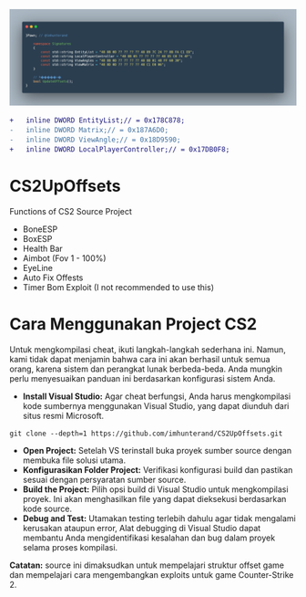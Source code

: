 <p align="left">
<img src="pocoffsets.png" width="700" alt="Banner Apache Path Traversal" />
</a>

```diff
+	inline DWORD EntityList;// = 0x178C878;
-	inline DWORD Matrix;// = 0x187A6D0;
-	inline DWORD ViewAngle;// = 0x18D9590;
+	inline DWORD LocalPlayerController;// = 0x17DB0F8;
```

# CS2UpOffsets
Functions of CS2 Source Project
 - BoneESP
 - BoxESP
 - Health Bar
 - Aimbot (Fov 1 - 100%)
 - EyeLine
 - Auto Fix Offests
 - Timer Bom Exploit (I not recommended to use this)


# Cara Menggunakan Project CS2
Untuk mengkompilasi cheat, ikuti langkah-langkah sederhana ini. Namun, kami tidak dapat menjamin bahwa cara ini akan berhasil untuk semua orang, karena sistem dan perangkat lunak berbeda-beda. Anda mungkin perlu menyesuaikan panduan ini berdasarkan konfigurasi sistem Anda.
 - **Install Visual Studio:** Agar cheat berfungsi, Anda harus mengkompilasi kode sumbernya menggunakan Visual Studio, yang dapat diunduh dari situs resmi Microsoft.
```
git clone --depth=1 https://github.com/imhunterand/CS2UpOffsets.git
```
   
 - **Open Project:** Setelah VS terinstall buka proyek sumber source dengan membuka file solusi utama.
 - **Konfigurasikan Folder Project:** Verifikasi konfigurasi build dan pastikan sesuai dengan persyaratan sumber source.
 - **Build the Project:** Pilih opsi build di Visual Studio untuk mengkompilasi proyek. Ini akan menghasilkan file yang dapat dieksekusi berdasarkan kode source.
 - **Debug and Test:** Utamakan testing terlebih dahulu agar tidak mengalami kerusakan ataupun error, Alat debugging di Visual Studio dapat membantu Anda mengidentifikasi kesalahan dan bug dalam proyek selama proses kompilasi.

**Catatan:** source ini dimaksudkan untuk mempelajari struktur offset game dan mempelajari cara mengembangkan exploits untuk game Counter-Strike 2.
